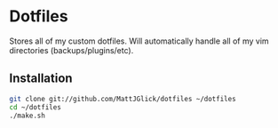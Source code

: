 Dotfiles
========
Stores all of my custom dotfiles. Will automatically handle all of my vim directories (backups/plugins/etc). 


Installation
------------

``` bash
git clone git://github.com/MattJGlick/dotfiles ~/dotfiles
cd ~/dotfiles
./make.sh
```
